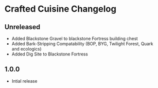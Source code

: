 # Crafted Cuisine Changelog

## Unreleased
- Added Blackstone Gravel to blackstone Fortress building chest
- Added Bark-Stripping Compatability (BOP, BYG, Twilight Forest, Quark and ecologics)
- Added Dig Site to Blackstone Fortress

## 1.0.0
- Intial release
